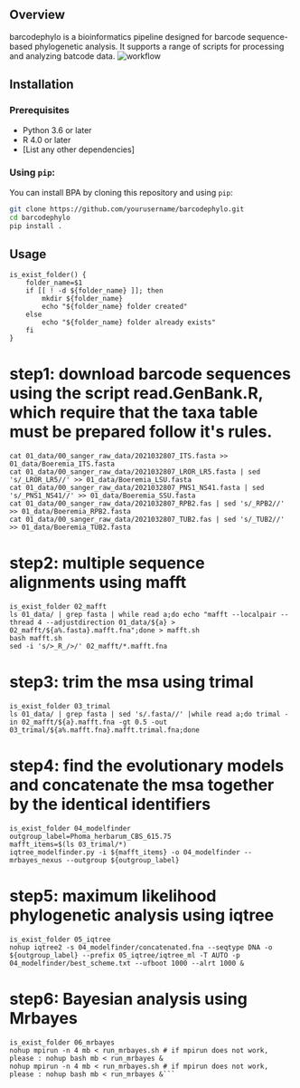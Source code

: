 ## Overview

barcodephylo is a bioinformatics pipeline designed for barcode sequence-based phylogenetic analysis. It supports a range of scripts for processing and analyzing batcode data.
![workflow](images/pipeline.jpg)

## Installation

### Prerequisites

- Python 3.6 or later
- R 4.0 or later
- [List any other dependencies]

### Using `pip`:

You can install BPA by cloning this repository and using `pip`:

```bash
git clone https://github.com/yourusername/barcodephylo.git
cd barcodephylo
pip install .
```

## Usage

```# define function to check whether the folder exists
is_exist_folder() {
    folder_name=$1
    if [[ ! -d ${folder_name} ]]; then
        mkdir ${folder_name}
        echo "${folder_name} folder created"
    else
        echo "${folder_name} folder already exists"
    fi
}
```

# step1: download barcode sequences using the script read.GenBank.R, which require that the taxa table must be prepared follow it's rules.
```
cat 01_data/00_sanger_raw_data/2021032807_ITS.fasta >> 01_data/Boeremia_ITS.fasta
cat 01_data/00_sanger_raw_data/2021032807_LROR_LR5.fasta | sed 's/_LROR_LR5//' >> 01_data/Boeremia_LSU.fasta
cat 01_data/00_sanger_raw_data/2021032807_PNS1_NS41.fasta | sed 's/_PNS1_NS41//' >> 01_data/Boeremia_SSU.fasta
cat 01_data/00_sanger_raw_data/2021032807_RPB2.fas | sed 's/_RPB2//' >> 01_data/Boeremia_RPB2.fasta
cat 01_data/00_sanger_raw_data/2021032807_TUB2.fas | sed 's/_TUB2//' >> 01_data/Boeremia_TUB2.fasta
```

# step2: multiple sequence alignments using mafft
```
is_exist_folder 02_mafft
ls 01_data/ | grep fasta | while read a;do echo "mafft --localpair --thread 4 --adjustdirection 01_data/${a} > 02_mafft/${a%.fasta}.mafft.fna";done > mafft.sh
bash mafft.sh
sed -i 's/>_R_/>/' 02_mafft/*.mafft.fna
```

# step3: trim the msa using trimal
```
is_exist_folder 03_trimal
ls 01_data/ | grep fasta | sed 's/.fasta//' |while read a;do trimal -in 02_mafft/${a}.mafft.fna -gt 0.5 -out 03_trimal/${a%.mafft.fna}.mafft.trimal.fna;done
```

# step4: find the evolutionary models and concatenate the msa together by the identical identifiers
```
is_exist_folder 04_modelfinder
outgroup_label=Phoma_herbarum_CBS_615.75
mafft_items=$(ls 03_trimal/*)
iqtree_modelfinder.py -i ${mafft_items} -o 04_modelfinder --mrbayes_nexus --outgroup ${outgroup_label}
```

# step5: maximum likelihood phylogenetic analysis using iqtree
```
is_exist_folder 05_iqtree
nohup iqtree2 -s 04_modelfinder/concatenated.fna --seqtype DNA -o ${outgroup_label} --prefix 05_iqtree/iqtree_ml -T AUTO -p 04_modelfinder/best_scheme.txt --ufboot 1000 --alrt 1000 &
```

# step6: Bayesian analysis using Mrbayes
```
is_exist_folder 06_mrbayes
nohup mpirun -n 4 mb < run_mrbayes.sh # if mpirun does not work, please : nohup bash mb < run_mrbayes &
nohup mpirun -n 4 mb < run_mrbayes.sh # if mpirun does not work, please : nohup bash mb < run_mrbayes &```
```
